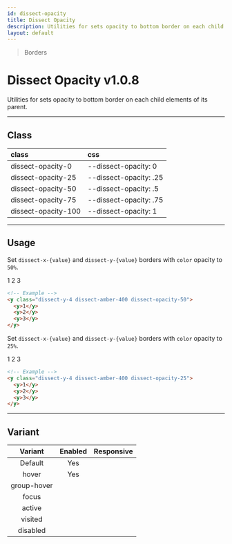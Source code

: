 ```yaml
---
id: dissect-opacity
title: Dissect Opacity
description: Utilities for sets opacity to bottom border on each child elements of its parent.
layout: default
---
```


> Borders

# Dissect Opacity <span class="ml-1 px-2 py-1 text-sm text-gray-600 bg-gray-300">v1.0.8</span>

Utilities for sets opacity to bottom border on each child elements of its parent.

---

## Class

| <span class="px-3 py-1 text-white bg-charcoal-100 rounded-full">class</span> | <span class="px-3 py-1 text-white bg-charcoal-100 rounded-full">css</span> |
|:--|:--|
| dissect-opacity-0 | --dissect-opacity: 0 |
| dissect-opacity-25 | --dissect-opacity: .25 |
| dissect-opacity-50 | --dissect-opacity: .5 |
| dissect-opacity-75 | --dissect-opacity: .75 |
| dissect-opacity-100 | --dissect-opacity: 1 |

---

## Usage

Set `dissect-x-{value}` and `dissect-y-{value}` borders with `color` opacity to `50%`.

<y class="p-4 my-2 mx-auto max-w-sm bg-gray-400">
  <y class="dissect-y-4 dissect-amber-400 dissect-opacity-50 bg-gray-600">
    <y class="w-64 h-8 bg-gray-500 flex justify-center items-center text-gray-600">1</y>
    <y class="w-64 h-8 bg-gray-500 flex justify-center items-center text-gray-600">2</y>
    <y class="w-64 h-8 bg-gray-500 flex justify-center items-center text-gray-600">3</y>
  </y>
</y>

```html
<!-- Example -->
<y class="dissect-y-4 dissect-amber-400 dissect-opacity-50">
  <y>1</y>
  <y>2</y>
  <y>3</y>
</y>
```

Set `dissect-x-{value}` and `dissect-y-{value}` borders with `color` opacity to `25%`.

<y class="p-4 my-2 mx-auto max-w-sm bg-gray-400">
  <y class="dissect-y-4 dissect-amber-400 dissect-opacity-25 bg-gray-600">
    <y class="w-64 h-8 bg-gray-500 flex justify-center items-center text-gray-600">1</y>
    <y class="w-64 h-8 bg-gray-500 flex justify-center items-center text-gray-600">2</y>
    <y class="w-64 h-8 bg-gray-500 flex justify-center items-center text-gray-600">3</y>
  </y>
</y>

```html
<!-- Example -->
<y class="dissect-y-4 dissect-amber-400 dissect-opacity-25">
  <y>1</y>
  <y>2</y>
  <y>3</y>
</y>
```

---

## Variant

| <span class="font-semibold underline">Variant</span> | <span class="font-semibold underline">Enabled</span> | <span class="font-semibold underline">Responsive</span> |
|:-:|:-:|:-:|
| Default | Yes | |
| hover| Yes | |
| group-hover | | |
| focus | | |
| active | | |
| visited | | |
| disabled | | |